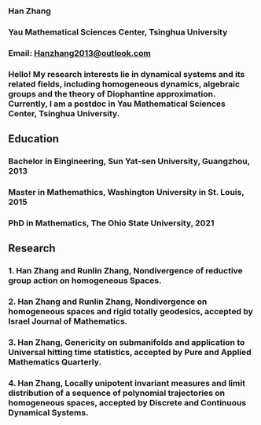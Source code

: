 
### Han Zhang
### Yau Mathematical Sciences Center, Tsinghua University
### Email: Hanzhang2013@outlook.com
### Hello! My research interests lie in dynamical systems and its related fields, including homogeneous dynamics, algebraic groups and the theory of Diophantine approximation. Currently, I am a postdoc in Yau Mathematical Sciences Center, Tsinghua University.
## Education
### Bachelor in Eingineering, Sun Yat-sen University, Guangzhou, 2013
### Master in Mathemathics, Washington University in St. Louis, 2015
### PhD in Mathematics, The Ohio State University, 2021
## Research
### 1. Han Zhang and Runlin Zhang, Nondivergence of reductive group action on homogeneous Spaces.
### 2. Han Zhang and Runlin Zhang, Nondivergence on homogeneous spaces and rigid totally geodesics, accepted by Israel Journal of Mathematics.
### 3. Han Zhang, Genericity on submanifolds and application to Universal hitting time statistics, accepted by Pure and Applied Mathematics Quarterly.
### 4. Han Zhang, Locally unipotent invariant measures and limit distribution of a sequence of polynomial trajectories on homogeneous spaces, accepted by Discrete and Continuous Dynamical Systems.
